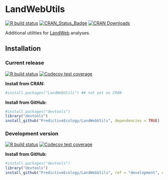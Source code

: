 # LandWebUtils

<!-- badges: start -->
[![R build status](https://github.com/PredictiveEcology/LandWebUtils/workflows/R-CMD-check/badge.svg)](https://github.com/PredictiveEcology/LandWebUtils/actions)
[![CRAN_Status_Badge](http://www.r-pkg.org/badges/version/LandWebUtils)](https://cran.r-project.org/package=LandWebUtils)
[![CRAN Downloads](http://cranlogs.r-pkg.org/badges/grand-total/LandWebUtils)](https://cran.r-project.org/package=LandWebUtils)
<!-- badges: end -->

Additional utilities for [LandWeb](https://github.com/PredictiveEcology/LandWeb) analyses.

## Installation

### Current release

[![R build status](https://github.com/PredictiveEcology/LandWebUtils/workflows/R-CMD-check/badge.svg?branch=master)](https://github.com/PredictiveEcology/LandWebUtils/actions)
[![Codecov test coverage](https://codecov.io/gh/PredictiveEcology/LandWebUtils/branch/master/graph/badge.svg)](https://app.codecov.io/gh/PredictiveEcology/LandWebUtils?branch=master)

**Install from CRAN:**

```r
#install.packages("LandWebUtils") ## not yet on CRAN
```

**Install from GitHub:**
    
```r
#install.packages("devtools")
library("devtools")
install_github("PredictiveEcology/LandWebUtils", dependencies = TRUE) 
```

### Development version

[![R build status](https://github.com/PredictiveEcology/LandWebUtils/workflows/R-CMD-check/badge.svg?branch=development)](https://github.com/PredictiveEcology/LandWebUtils/actions)
[![Codecov test coverage](https://codecov.io/gh/PredictiveEcology/LandWebUtils/branch/development/graph/badge.svg)](https://app.codecov.io/gh/PredictiveEcology/LandWebUtils?branch=development)

**Install from GitHub:**

```r
#install.packages("devtools")
library("devtools")
install_github("PredictiveEcology/LandWebUtils", ref = "development", dependencies = TRUE) 
```
